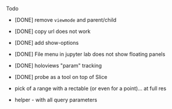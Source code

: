 

Todo
- [DONE] remove `viewmode` and parent/child
- [DONE] copy url does not work
- [DONE] add show-options
- [DONE] File menu in  jupyter lab does not show floating panels
- [DONE] holoviews "param" tracking
- [DONE] probe as a tool on top of Slice

- pick of a range with a rectable (or even for a point)... at full res
- helper - with all query parameters



